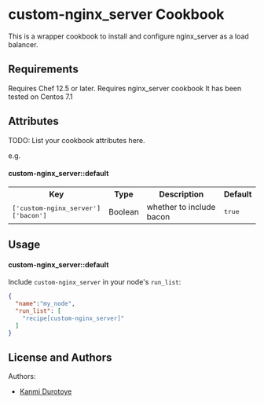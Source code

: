custom-nginx_server Cookbook
============================
This is a wrapper cookbook to install and configure nginx_server as a load balancer.

Requirements
------------
Requires Chef 12.5 or later.
Requires nginx_server cookbook
It has been tested on Centos 7.1

Attributes
----------
TODO: List your cookbook attributes here.

e.g.
#### custom-nginx_server::default
<table>
  <tr>
    <th>Key</th>
    <th>Type</th>
    <th>Description</th>
    <th>Default</th>
  </tr>
  <tr>
    <td><tt>['custom-nginx_server']['bacon']</tt></td>
    <td>Boolean</td>
    <td>whether to include bacon</td>
    <td><tt>true</tt></td>
  </tr>
</table>

Usage
-----
#### custom-nginx_server::default
Include `custom-nginx_server` in your node's `run_list`:

```json
{
  "name":"my_node",
  "run_list": [
    "recipe[custom-nginx_server]"
  ]
}
```

License and Authors
-------------------
Authors: 

* [Kanmi Durotoye](kdurotoye@yahoo.com)
